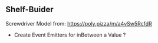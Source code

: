 ## Shelf-Buider

Screwdriver Model from: https://poly.pizza/m/a4vSw5RcfdR


- Create Event Emitters for inBetween a Value ? 